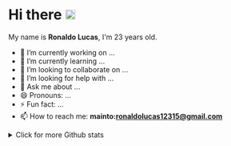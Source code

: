 
# Hi there <img src="https://raw.githubusercontent.com/kaueMarques/kaueMarques/master/hi.gif" width="20vh" height="20vh" >

  

My name is **Ronaldo Lucas**, I'm 23 years old.
- 🔭 I’m currently working on ...
- 🌱 I’m currently learning ...
- 👯 I’m looking to collaborate on ...
- 🤔 I’m looking for help with ...
- 💬 Ask me about ...
- 😄 Pronouns: ...
- ⚡ Fun fact: ...
-  📫 How to reach me: **mainto:ronaldolucas12315@gmail.com**


<details style="display: block">
  <summary>Click for more Github stats</summary>
<div style="display:flex; flex-direction: row; align-items: center; justify-content: space-around">
 
<img width="450px" align="left" alt="Github stats card" src="https://github-readme-stats.vercel.app/api?username=TalissonOliveira&show_icons=true&theme=material-palenight&count_private=true&hide_border=true" />

</div>

</details>
